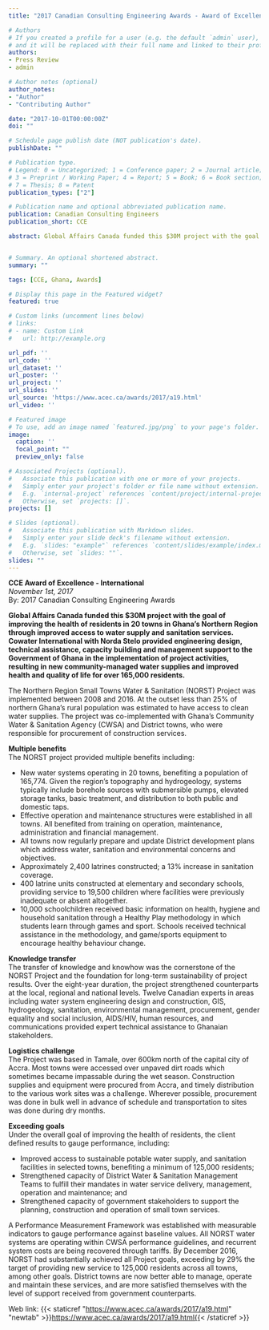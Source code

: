 ```yaml
---
title: "2017 Canadian Consulting Engineering Awards - Award of Excellence"

# Authors
# If you created a profile for a user (e.g. the default `admin` user), write the username (folder name) here
# and it will be replaced with their full name and linked to their profile.
authors:
- Press Review
- admin

# Author notes (optional)
author_notes:
- "Author"
- "Contributing Author"

date: "2017-10-01T00:00:00Z"
doi: ""

# Schedule page publish date (NOT publication's date).
publishDate: ""

# Publication type.
# Legend: 0 = Uncategorized; 1 = Conference paper; 2 = Journal article;
# 3 = Preprint / Working Paper; 4 = Report; 5 = Book; 6 = Book section;
# 7 = Thesis; 8 = Patent
publication_types: ["2"]

# Publication name and optional abbreviated publication name.
publication: Canadian Consulting Engineers
publication_short: CCE

abstract: Global Affairs Canada funded this $30M project with the goal of improving the health of residents in 20 towns in Ghana’s Northern Region through improved access to water supply and sanitation services. Cowater International with Norda Stelo provided engineering design, technical assistance, capacity building and management support to the Government of Ghana in the implementation of project activities, resulting in new community managed water supplies and improved health and quality of life for over 165,000 residents.


# Summary. An optional shortened abstract.
summary: ""

tags: [CCE, Ghana, Awards]

# Display this page in the Featured widget?
featured: true

# Custom links (uncomment lines below)
# links:
# - name: Custom Link
#   url: http://example.org

url_pdf: ''
url_code: ''
url_dataset: ''
url_poster: ''
url_project: ''
url_slides: ''
url_source: 'https://www.acec.ca/awards/2017/a19.html'
url_video: ''

# Featured image
# To use, add an image named `featured.jpg/png` to your page's folder.
image:
  caption: ''
  focal_point: ""
  preview_only: false

# Associated Projects (optional).
#   Associate this publication with one or more of your projects.
#   Simply enter your project's folder or file name without extension.
#   E.g. `internal-project` references `content/project/internal-project/index.md`.
#   Otherwise, set `projects: []`.
projects: []

# Slides (optional).
#   Associate this publication with Markdown slides.
#   Simply enter your slide deck's filename without extension.
#   E.g. `slides: "example"` references `content/slides/example/index.md`.
#   Otherwise, set `slides: ""`.
slides: ""
---
```


**CCE Award of Excellence - International**  
*November 1st, 2017*  
By: 2017 Canadian Consulting Engineering Awards  

**Global Affairs Canada funded this $30M project with the goal of improving the health of residents in 20 towns in Ghana’s Northern Region through improved access to water supply and sanitation services. Cowater International with Norda Stelo provided engineering design, technical assistance, capacity building and management support to the Government of Ghana in the implementation of project activities, resulting in new community-managed water supplies and improved health and quality of life for over 165,000 residents.**  

The Northern Region Small Towns Water & Sanitation (NORST) Project was implemented between 2008 and 2016. At the outset less than 25% of northern Ghana’s rural population was estimated to have access to clean water supplies. The project was co-implemented with Ghana’s Community Water & Sanitation Agency (CWSA) and District towns, who were responsible for procurement of construction services.  

**Multiple benefits**  
The NORST project provided multiple benefits including:
* New water systems operating in 20 towns, benefiting a population of 165,774. Given the region’s topography and hydrogeology, systems typically include borehole sources with submersible pumps, elevated storage tanks, basic treatment, and distribution to both public and domestic taps.  
* Effective operation and maintenance structures were established in all towns. All benefited from training on operation, maintenance, administration and financial management.  
* All towns now regularly prepare and update District development plans which address water, sanitation and environmental concerns and objectives.  
* Approximately 2,400 latrines constructed; a 13% increase in sanitation coverage.  
* 400 latrine units constructed at elementary and secondary schools, providing service to 19,500 children where facilities were previously inadequate or absent altogether.  
* 10,000 schoolchildren received basic information on health, hygiene and household sanitation through a Healthy Play methodology in which students learn through games and sport. Schools received technical assistance in the methodology, and game/sports equipment to encourage healthy behaviour change.  

**Knowledge transfer**  
The transfer of knowledge and knowhow was the cornerstone of the NORST Project and the foundation for long-term sustainability of project results. Over the eight-year duration, the project strengthened counterparts at the local, regional and national levels. Twelve Canadian experts in areas including water system engineering design and construction, GIS, hydrogeology, sanitation, environmental management, procurement, gender equality and social inclusion, AIDS/HIV, human resources, and communications provided expert technical assistance to Ghanaian stakeholders.  

**Logistics challenge**  
The Project was based in Tamale, over 600km north of the capital city of Accra. Most towns were accessed over unpaved dirt roads which sometimes became impassable during the wet season. Construction supplies and equipment were procured from Accra, and timely distribution to the various work sites was a challenge. Wherever possible, procurement was done in bulk well in advance of schedule and transportation to sites was done during dry months.  

**Exceeding goals**  
Under the overall goal of improving the health of residents, the client defined results to gauge performance, including:
* Improved access to sustainable potable water supply, and sanitation facilities in selected towns, benefiting a minimum of 125,000 residents;  
* Strengthened capacity of District Water & Sanitation Management Teams to fulfill their mandates in water service delivery, management, operation and maintenance; and  
* Strengthened capacity of government stakeholders to support the planning, construction and operation of small town services.  

A Performance Measurement Framework was established with measurable indicators to gauge performance against baseline values. All NORST water systems are operating within CWSA performance guidelines, and recurrent system costs are being recovered through tariffs. By December 2016, NORST had substantially achieved all Project goals, exceeding by 29% the target of providing new service to 125,000 residents across all towns, among other goals. District towns are now better able to manage, operate and maintain these services, and are more satisfied themselves with the level of support received from government counterparts.  

Web link: {{< staticref "https://www.acec.ca/awards/2017/a19.html" "newtab" >}}https://www.acec.ca/awards/2017/a19.html{{< /staticref >}}
